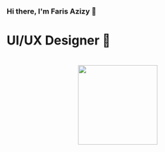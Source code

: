 ### Hi there, I'm Faris Azizy 👋
<h3 align=”center”>
  
# UI/UX Designer 💎
<h1 align="center">


<img height="180em" src="https://github-readme-stats.vercel.app/api?username=farisazizy&show_icons=true&hide_border=true&&count_private=true&include_all_commits=true" />

<!--
**farisazizy/farisazizy** is a ✨ _special_ ✨ repository because its `README.md` (this file) appears on your GitHub profile.

Here are some ideas to get you started:

- 🔭 I’m currently working on ...
- 🌱 I’m currently learning ...
- 👯 I’m looking to collaborate on ...
- 🤔 I’m looking for help with ...
- 💬 Ask me about ...
- 📫 How to reach me: ...
- 😄 Pronouns: ...
- ⚡ Fun fact: ...
-->
